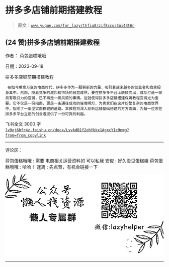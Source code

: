 # 拼多多店铺前期搭建教程

> 原文：[`www.yuque.com/for_lazy/thfiu8/zif8ccus3oi43t6n`](https://www.yuque.com/for_lazy/thfiu8/zif8ccus3oi43t6n)

## (24 赞)拼多多店铺前期搭建教程

作者： 荷包蛋糕哦哦

日期：2023-09-18

拼多多店铺前期搭建教程

```
 在如今瞬息万变的电商时代，拼多多作为一股崭新的力量，吸引着越来越多的创业者和商家投身其中。然而，随着竞争的激烈和市场的日益成熟，要在拼多多平台上脱颖而出，成功打造一家具有吸引力的店铺，已不再是一帆风顺的事情。这就使得拼多多店铺搭建保姆教程变得尤为重要。它不仅是一份指南，更是一条通往成功的璀璨明灯，为卖家们在这片纷繁复杂的电商世界中，指明了一条坚实而稳健的道路。本教程将深入剖析店铺基础搭建的方方面面，为每一位志在拼多多平台立足的创业者提供了一份可靠的利器。
```

飞书全文 3000 字 [`lv9qj6hfr4z.feishu.cn/docx/LvvkdB1f2ohYbkx1AgxcYIc9nmg?from=from_copylink`](https://lv9qj6hfr4z.feishu.cn/docx/LvvkdB1f2ohYbkx1AgxcYIc9nmg?from=from_copylink)

* * *

评论区：

荷包蛋糕哦哦 : 需要 电商相关运营资料的 可以私我
安俊 : 好久没见蛋糕姐
荷包蛋糕哦哦 : 哈哈！
迷离 : 先点赞，有机会链接一下

![](img/1c37d505930596d12a88ab23e11aa07a.png)

* * *